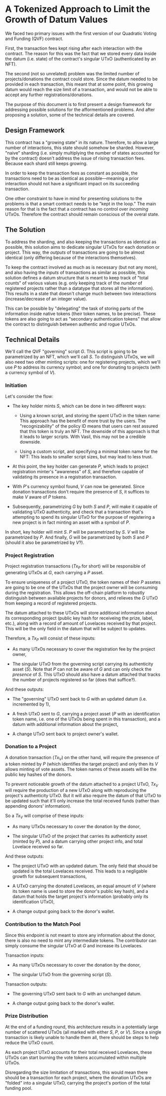 # A Tokenized Approach to Limit the Growth of Datum Values

We faced two primary issues with the first version of our Quadratic Voting and
Funding (QVF) contract.

First, the transaction fees kept rising after each interaction with the
contract. The reason for this was the fact that we stored every data inside the
datum (i.e. state) of the contract's singular UTxO (authenticated by an NFT).

The second (not so unrelated) problem was the limited number of
projects/donations the contract could store. Since the datum needed to be
provided in each transaction, this meant that at some point, this growing datum
would reach the size limit of a transaction, and would not be able to accept
any further registrations/donations.

The purpose of this document is to first present a design framework for
addressing possible solutions for the afformentioned problems. And after
proposing a solution, some of the technical details are covered.


## Design Framework

This contract has a "growing state" in its nature. Therefore, to allow a large
number of interactions, this state should somehow be sharded. However, "naive"
sharding (i.e. simply multiplying the number of states accounted for by the
contract) doesn't address the issue of rising transaction fees. Because each
shard still keeps growing.

In order to keep the transaction fees as constant as possible, the transactions
need to be as identical as possible—meaning a prior interaction should not
have a significant impact on its succeeding transaction.

One other constraint to have in mind for presenting solutions to the problems
is that a smart contract needs to be "kept in the loop." The main reason for
that is the fact that a contract has no control over _incoming_ UTxOs.
Therefore the contract should remain conscious of the overal state.


## The Solution

To address the sharding, and also keeping the transactions as identical as
possible, this solution aims to dedicate singular UTxOs for each donation or
project. This way, the *outputs* of transactions are going to be almost
identical (only differing because of the interactions themselves).

To keep the contract involved as much as is necessary (but not any more), and
also having the *inputs* of transactions as similar as possible, this solution
defines a datum structure that is meant to keep track of "total counts" of
various values (e.g. only keeping track of the _number_ of registered projects
rather than a datatype that stores all the information).  This results in a
state that doesn't change much between two interactions (increase/decrease of 
an integer value).

This can be possible by "delegating" the task of storing parts of the
information inside native tokens (their token names, to be precise). These
tokens are also going to act as "secondary authentication tokens" that allow
the contract to distinguish between authentic and rogue UTxOs.


## Technical Details

We'll call the QVF "governing" script $G$. This script is going to be
parametrized by an NFT, which we'll call $S$. To distinguish UTxOs, we will 
also need two other minting scripts: one for registering projects, which we'll
use $P$ to address its currency symbol; and one for donating to projects (with
a currency symbol of $V$).


### Initiation

Let's consider the flow:

- The key holder mints $S$, which can be done in two different ways:

  - Using a known script, and storing the spent UTxO in the token name: This
  approach has the benefit of more trust by the users. The "recognizability" of
  the policy ID means that users can rest assured that this token is truly an
  NFT. The downside of this approach is that it leads to larger scripts. With
  Vasil, this may not be a credible downside.

  - Using a custom script, and specifying a minimal token name for the NFT:
  This leads to smaller script sizes, but may lead to less trust.

- At this point, the key holder can generate $P$, which leads to project
  registration minter's "awareness" of $S$, and therefore capable of validating
  its presence in a registration transaction.

- With $P$'s currency symbol found, $V$ can now be generated. Since donation
  transactions don't require the presence of $S$, it suffices to make $V$ aware
  of $P$ tokens.

- Subsequently, parametrizing $G$ by both $S$ and $P$, will make it capable of
  validating UTxO authenticity, and check that a transaction that's attempting
  to spend its singular UTxO for the purpose of registering a new project is
  in fact minting an asset with a symbol of $P$.

In short, key holder will mint $S$. $P$ will be parametrized by $S$. $V$ will
be parametrized by $P$. And finally, $G$ will be parametrized by both $S$ and 
$P$ (should it also be parametrized by $V$?).


### Project Registration

Project registration transactions ($Tx_P$ for short) will be responsible of
generating UTxOs at $G$, each carrying a $P$ asset.

To ensure uniqueness of a project UTxO, the token names of their $P$ assetes
are going to be one of the UTxOs that the project owner will be consuming
during the registration. This allows the off-chain platform to robustly
distinguish between available projects for donors, and relieves the $G$ UTxO
from keeping a record of registered projects.

The datum attached to these UTxOs will store additional information
about its corresponding project (public key hash for receiveing the prize,
label, etc.), along with a record of amount of Lovelaces received by that
project. This will be the only field in the datum that will be subject to
updates.

Therefore, a $Tx_P$ will consist of these inputs:

  - As many UTxOs necessary to cover the registration fee by the project owner,

  - The singular UTxO from the governing script carrying its authenticity asset
  ($S$). Note that $P$ can not be aware of $G$ and can only check the
  _presence_ of $S$. This UTxO should also have a datum attached that tracks
  the number of projects registered so far (does that suffice?).

And these outputs:

  - The "governing" UTxO sent back to $G$ with an updated datum (i.e.
  incremented by 1),

  - A fresh UTxO sent to $G$, carrying a project asset ($P$ with an
  identification token name, i.e. one of the UTxOs being spent in this
  transaction), and a datum with additional information about the project,

  - A change UTxO sent back to project owner's wallet.


### Donation to a Project

A donation transaction ($Tx_V$) on the other hand, will require the presence
of a token minted by $P$ (which identifies the target project) and only then
its $V$ allows minting of vote assets. The token names of these assets will be
the public key hashes of the donors.

To prevent noticeable growth of the datum attached to a project UTxO, $Tx_V$ will
require the production of a new UTxO along with reproducing the project's
authenticity UTxO. But it will also require the datum of that UTxO to be
updated such that it'll only increase the total received funds (rather than
appending donors' information).

So a $Tx_V$ will comprise of these inputs:

  - As many UTxOs necessary to cover the donation by the donor,

  - The singular UTxO of the project that carries its authenticity asset
  (minted by $P$), and a datum carrying other project info, and total
  Lovelace received so far.

And these outputs:

  - The project UTxO with an updated datum. The only field that should be
  updated is the total Lovelaces received. This leads to a negligable growth
  for subsequent transactions,

  - A UTxO carrying the donated Lovelaces, an equal amount of $V$ (where its
  token name is used to store the donor's public key hash), and a datum that
  holds the target project's information (probably only its identification
  UTxO),

  - A change output going back to the donor's wallet.


### Contribution to the Match Pool

Since this endpoint is not meant to store any information about the donor,
there is also no need to mint any intermediate tokens. The contributor can
simply consume the singular UTxO at $G$ and increase its Lovelaces.

Transaction inputs:

  - As many UTxOs necessary to cover the donation by the donor,

  - The singular UTxO from the governing script ($S$).

Transaction outputs:

  - The governing UTxO sent back to $G$ with an unchanged datum.

  - A change output going back to the donor's wallet.


### Prize Distribution

At the end of a funding round, this architecture results in a potentially large
number of scattered UTxOs (all marked with either $S$, $P$, or $V$). Since a
single transaction is likely unable to handle them all, there should be steps
to help reduce the UTxO count.

As each project UTxO accounts for their total received Lovelaces, these UTxOs
can start burning the vote tokens accumulated within multiple UTxOs.

Disregarding the size limitation of transactions, this would mean there should
be a transaction for each project, where the donation UTxOs are "folded" into a
singular UTxO, carrying the project's portion of the total funding pool.


